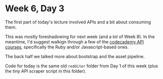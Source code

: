 # Week 6, Day 3

The first part of today's lecture involved APIs and a bit about consuming them.

This was mostly foreshadowing for next week (and a _lot_ of Week 8). In the meantime, I'd suggest walkign through a few of the [codecademy API courses](https://www.codecademy.com/apis), specifically the Ruby and/or Javascript-based ones.

The back half we talked more about bootstrap and the asset pipeline.

Code for today is the same old `redditer` folder from Day 1 of this week (plus the tiny API scraper script in this folder).

